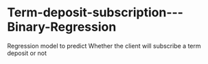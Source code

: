 # Term-deposit-subscription---Binary-Regression
Regression model to predict Whether the client will subscribe a term deposit or not 
